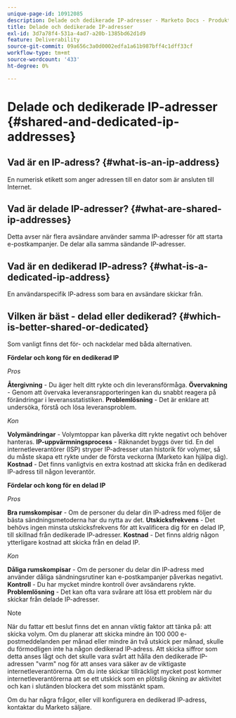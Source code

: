 ```yaml
---
unique-page-id: 10912085
description: Delade och dedikerade IP-adresser - Marketo Docs - Produktdokumentation
title: Delade och dedikerade IP-adresser
exl-id: 3d7a78f4-531a-4ad7-a20b-1385bd62d1d9
feature: Deliverability
source-git-commit: 09a656c3a0d0002edfa1a61b987bff4c1dff33cf
workflow-type: tm+mt
source-wordcount: '433'
ht-degree: 0%

---
```


# Delade och dedikerade IP-adresser {#shared-and-dedicated-ip-addresses}

## Vad är en IP-adress? {#what-is-an-ip-address}

En numerisk etikett som anger adressen till en dator som är ansluten till Internet.

## Vad är delade IP-adresser? {#what-are-shared-ip-addresses}

Detta avser när flera avsändare använder samma IP-adresser för att starta e-postkampanjer. De delar alla samma sändande IP-adresser.

## Vad är en dedikerad IP-adress? {#what-is-a-dedicated-ip-address}

En användarspecifik IP-adress som bara en avsändare skickar från.

## Vilken är bäst - delad eller dedikerad? {#which-is-better-shared-or-dedicated}

Som vanligt finns det för- och nackdelar med båda alternativen.

**Fördelar och kong för en dedikerad IP**

_Pros_

**Återgivning** - Du äger helt ditt rykte och din leveransförmåga.
**Övervakning** - Genom att övervaka leveransrapporteringen kan du snabbt reagera på förändringar i leveransstatistiken.
**Problemlösning** - Det är enklare att undersöka, förstå och lösa leveransproblem.

_Kon_

**Volymändringar** - Volymtoppar kan påverka ditt rykte negativt och behöver hanteras.
**IP-uppvärmningsprocess** - Räknandet byggs över tid. En del internetleverantörer (ISP) stryper IP-adresser utan historik för volymer, så du måste skapa ett rykte under de första veckorna (Marketo kan hjälpa dig).
**Kostnad** - Det finns vanligtvis en extra kostnad att skicka från en dedikerad IP-adress till någon leverantör.

**Fördelar och kong för en delad IP**

_Pros_

**Bra rumskompisar** - Om de personer du delar din IP-adress med följer de bästa sändningsmetoderna har du nytta av det.
**Utskicksfrekvens** - Det behövs ingen minsta utskicksfrekvens för att kvalificera dig för en delad IP, till skillnad från dedikerade IP-adresser.
**Kostnad** - Det finns aldrig någon ytterligare kostnad att skicka från en delad IP.

_Kon_

**Dåliga rumskompisar** - Om de personer du delar din IP-adress med använder dåliga sändningsrutiner kan e-postkampanjer påverkas negativt.
**Kontroll** - Du har mycket mindre kontroll över avsändarens rykte.
**Problemlösning** - Det kan ofta vara svårare att lösa ett problem när du skickar från delade IP-adresser.

>[!NOTE]
>
>När du fattar ett beslut finns det en annan viktig faktor att tänka på: att skicka volym. Om du planerar att skicka mindre än 100 000 e-postmeddelanden per månad eller mindre än två utskick per månad, skulle du förmodligen inte ha någon dedikerad IP-adress. Att skicka siffror som detta anses lågt och det skulle vara svårt att hålla den dedikerade IP-adressen &quot;varm&quot; nog för att anses vara säker av de viktigaste internetleverantörerna. Om du inte skickar tillräckligt mycket post kommer internetleverantörerna att se ett utskick som en plötslig ökning av aktivitet och kan i slutänden blockera det som misstänkt spam.

Om du har några frågor, eller vill konfigurera en dedikerad IP-adress, kontaktar du Marketo säljare.
